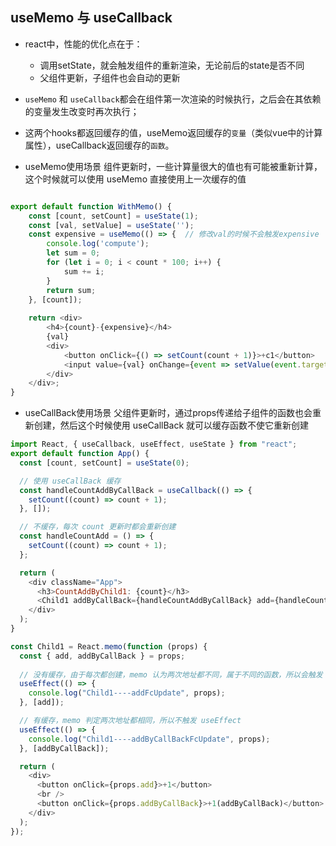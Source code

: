 ## useMemo 与 useCallback
- react中，性能的优化点在于：
  - 调用setState，就会触发组件的重新渲染，无论前后的state是否不同
  - 父组件更新，子组件也会自动的更新

- `useMemo` 和 `useCallback`都会在组件第一次渲染的时候执行，之后会在其依赖的变量发生改变时再次执行；
- 这两个hooks都返回缓存的值，useMemo返回缓存的`变量`（类似vue中的计算属性），useCallback返回缓存的`函数`。

- useMemo使用场景 组件更新时，一些计算量很大的值也有可能被重新计算，这个时候就可以使用 useMemo 直接使用上一次缓存的值
```js

export default function WithMemo() {
    const [count, setCount] = useState(1);
    const [val, setValue] = useState('');
    const expensive = useMemo(() => {  // 修改val的时候不会触发expensive
        console.log('compute');
        let sum = 0;
        for (let i = 0; i < count * 100; i++) {
            sum += i;
        }
        return sum;
    }, [count]);
 
    return <div>
        <h4>{count}-{expensive}</h4>
        {val}
        <div>
            <button onClick={() => setCount(count + 1)}>+c1</button>
            <input value={val} onChange={event => setValue(event.target.value)}/>
        </div>
    </div>;
}
```
- useCallBack使用场景 父组件更新时，通过props传递给子组件的函数也会重新创建，然后这个时候使用 useCallBack 就可以缓存函数不使它重新创建
```js
import React, { useCallback, useEffect, useState } from "react";
export default function App() {
  const [count, setCount] = useState(0);

  // 使用 useCallBack 缓存
  const handleCountAddByCallBack = useCallback(() => {
    setCount((count) => count + 1);
  }, []);

  // 不缓存，每次 count 更新时都会重新创建
  const handleCountAdd = () => {
    setCount((count) => count + 1);
  };

  return (
    <div className="App">
      <h3>CountAddByChild1: {count}</h3>
      <Child1 addByCallBack={handleCountAddByCallBack} add={handleCountAdd} />
    </div>
  );
}

const Child1 = React.memo(function (props) {
  const { add, addByCallBack } = props;
  
  // 没有缓存，由于每次都创建，memo 认为两次地址都不同，属于不同的函数，所以会触发 useEffect
  useEffect(() => {
    console.log("Child1----addFcUpdate", props);
  }, [add]);

  // 有缓存，memo 判定两次地址都相同，所以不触发 useEffect
  useEffect(() => {
    console.log("Child1----addByCallBackFcUpdate", props);
  }, [addByCallBack]);

  return (
    <div>
      <button onClick={props.add}>+1</button>
      <br />
      <button onClick={props.addByCallBack}>+1(addByCallBack)</button>
    </div>
  );
});
```
